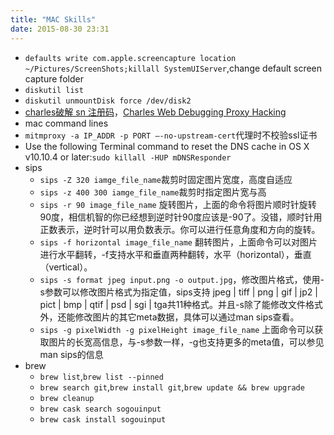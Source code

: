```yaml
---
title: "MAC Skills"
date: 2015-08-30 23:31
---
```


+ ``defaults write com.apple.screencapture location ~/Pictures/ScreenShots;killall SystemUIServer``,change default screen capture folder
+ ``diskutil list``
+ ``diskutil unmountDisk force /dev/disk2``
+ [charles破解 sn 注册码](http://www.gfzj.us/2014/12/20/charlse-sn-download.html)，[Charles Web Debugging Proxy Hacking](http://www.gfzj.us/tech/2015/06/24/charles-hacking.html)
+ mac command lines
+ ``mitmproxy -a IP_ADDR -p PORT —-no-upstream-cert``代理时不校验ssl证书
+ Use the following Terminal command to reset the DNS cache in OS X v10.10.4 or later:``sudo killall -HUP mDNSResponder``
+ sips
  + ``sips -Z 320 iamge_file_name``裁剪时固定图片宽度，高度自适应
  + ``sips -z 400 300 iamge_file_name``裁剪时指定图片宽与高
  + ``sips -r 90 image_file_name`` 旋转图片，上面的命令将图片顺时针旋转90度，相信机智的你已经想到逆时针90度应该是-90了。没错，顺时针用正数表示，逆时针可以用负数表示。你可以进行任意角度和方向的旋转。
  + ``sips -f horizontal image_file_name`` 翻转图片，上面命令可以对图片进行水平翻转，-f支持水平和垂直两种翻转，水平（horizontal），垂直（vertical）。
  + ``sips -s format jpeg input.png -o output.jpg``，修改图片格式，使用-s参数可以修改图片格式为指定值，sips支持
jpeg | tiff | png | gif | jp2 | pict | bmp | qtif | psd | sgi | tga共11种格式。并且-s除了能修改文件格式外，还能修改图片的其它meta数据，具体可以通过man sips查看。
  + ``sips -g pixelWidth -g pixelHeight image_file_name`` 上面命令可以获取图片的长宽高信息，与-s参数一样，-g也支持更多的meta值，可以参见man sips的信息
+ brew
  + ``brew list``,``brew list --pinned``
  + ``brew search git``,``brew install git``,``brew update && brew upgrade``
  + ``brew cleanup``
  + ``brew cask search sogouinput``
  + ``brew cask install sogouinput``